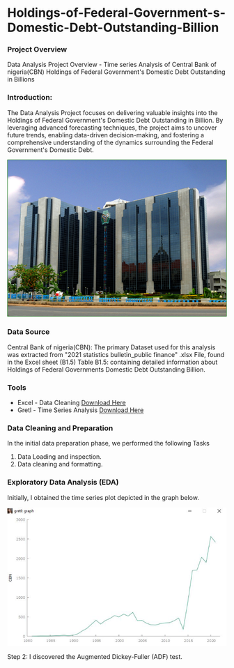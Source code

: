 # Holdings-of-Federal-Government-s-Domestic-Debt-Outstanding-Billion



### Project Overview 
Data Analysis Project Overview - Time series Analysis of Central Bank of nigeria(CBN) Holdings of Federal Government's Domestic Debt Outstanding in Billions


### Introduction:
The Data Analysis Project focuses on delivering valuable insights into the Holdings of Federal Government's Domestic Debt Outstanding in Billion. By leveraging advanced forecasting techniques, the project aims to uncover future trends, enabling data-driven decision-making, and fostering a comprehensive understanding of the dynamics surrounding the Federal Government's Domestic Debt.

![CBN BANK](https://github.com/OlamilekanKolawole/OlamilekanKolawole-Holdings-of-Federal-Government-s-Domestic-Debt-Outstanding-Billion/blob/main/Central-Bank-of-Nigeria.png)


### Data Source 
Central Bank of nigeria(CBN): The primary Dataset used for this analysis was extracted from "2021 statistics bulletin_public finance" .xlsx File, found in the Excel sheet (B1.5) Table B1.5: containing detailed information about Holdings of Federal Governments Domestic Debt Outstanding Billion.

### Tools

- Excel - Data Cleaning [Download Here](https://microsoft.com)
- Gretl - Time Series Analysis [Download Here](https://sourceforge.net/projects/gretl/)


### Data Cleaning and Preparation 
In the initial data preparation phase, we performed the following Tasks 
1. Data Loading and inspection.
2. Data cleaning and formatting.

### Exploratory Data Analysis (EDA)

Initially, I obtained the time series plot depicted in the graph below.

![CBN BANK](https://github.com/OlamilekanKolawole/OlamilekanKolawole-Holdings-of-Federal-Government-s-Domestic-Debt-Outstanding-Billion/blob/main/FIRSGT%20CBN%20GRAPH%20CHECK.JPG)

Step 2: I discovered the Augmented Dickey-Fuller (ADF) test.







